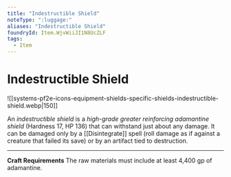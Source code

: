 ```yaml
---
title: "Indestructible Shield"
noteType: ":luggage:"
aliases: "Indestructible Shield"
foundryId: Item.WjvWiiJI1N8UcZLF
tags:
  - Item
---
```


# Indestructible Shield
![[systems-pf2e-icons-equipment-shields-specific-shields-indestructible-shield.webp|150]]

An _indestructible shield_ is a _high-grade greater reinforcing adamantine shield_ (Hardness 17, HP 136) that can withstand just about any damage. It can be damaged only by a [[Disintegrate]] spell (roll damage as if against a creature that failed its save) or by an artifact tied to destruction.

* * *

**Craft Requirements** The raw materials must include at least 4,400 gp of adamantine.

